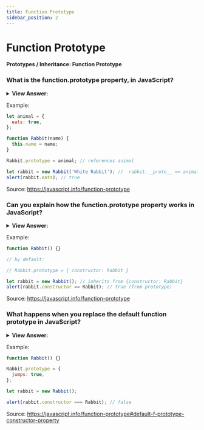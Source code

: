 ```yaml
---
title: Function Prototype
sidebar_position: 2
---
```


# Function Prototype

**Prototypes / Inheritance: Function Prototype**

<head>
  <title>Function Prototype - JavaScript Interview Questions & Answers</title>
  <meta charSet="utf-8" />
</head>

### What is the function.prototype property, in JavaScript?

<details>
  <summary><strong>View Answer:</strong></summary>
  <div>
  <div><strong>Interview Response:</strong> In simple terms, the function.prototype mean a regular property on a function. Every Object in JavaScript contains the prototype meaning a regular property with the prototype name.
</div>
  </div>
</details>

Example:

```js
let animal = {
  eats: true,
};

function Rabbit(name) {
  this.name = name;
}

Rabbit.prototype = animal; // references animal

let rabbit = new Rabbit('White Rabbit'); //  rabbit.__proto__ == animal
alert(rabbit.eats); // true
```

Source: <https://javascript.info/function-prototype>

### Can you explain how the function.prototype property works in JavaScript?

<details>
  <summary><strong>View Answer:</strong></summary>
  <div>
  <div><strong>Interview Response:</strong> Every function has the "prototype” property even if we do not supply it. The prototype object is special type of enumerable object to which additional properties can be attached to and be shared across all the instances of its constructor function. A function prototype property is only used when new Function is called, it assigns the prototype of the new object.</div><br />
  <div><strong>Technical Response:</strong> Every function has the "prototype" property even if we do not supply it. A function prototype property is only used when new Function is called, it assigns [[Prototype]] of the new object. After creation, the function prototype property changes (func.prototype = &#123;another object&#125;), then new objects created by new Function will have another object as [[Prototype]], but already existing objects keep the old one. The default "prototype" is an object with the only property constructor that points back to the function itself.
  </div>
  </div>
</details>

Example:

```js
function Rabbit() {}

// by default:

// Rabbit.prototype = { constructor: Rabbit }

let rabbit = new Rabbit(); // inherits from {constructor: Rabbit}
alert(rabbit.constructor == Rabbit); // true (from prototype)
```

Source: <https://javascript.info/function-prototype>

### What happens when you replace the default function prototype in JavaScript?

<details>
  <summary><strong>View Answer:</strong></summary>
  <div>
  <div><strong>Interview Response:</strong> When you override the default prototype in an object. We lose access to the function constructor property of the prototype.
</div>
  </div>
</details>

Example:

```js
function Rabbit() {}

Rabbit.prototype = {
  jumps: true,
};

let rabbit = new Rabbit();

alert(rabbit.constructor === Rabbit); // false
```

Source: <https://javascript.info/function-prototype#default-f-prototype-constructor-property>
